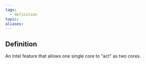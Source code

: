 ```yaml
---
tags:
  - definition
topic: 
aliases:
---
```

## Definition
An Intel feature that allows one single core to "act" as two cores.